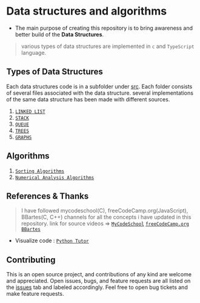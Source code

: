 # Data structures and algorithms

- The main purpose of creating this repository is to bring awareness and better build of the  **Data Structures**.

> various types of data structures are implemented in `c` and `TypeScript` language.

## Types of Data Structures

Each data structures code is in a subfolder under [src](https://github.com/enesdir/algorithms/tree/master/src). Each folder consists of several files associated with the data structure. several implementations of the same data structure has been made with different sources.

1) [`LINKED LIST`](https://github.com/enesdir/algorithms/tree/master/src/linkedList)
2) [`STACK`](<https://github.com/enesdir/algorithms/tree/master/src/stack>)
3) [`QUEUE`](<https://github.com/enesdir/algorithms/tree/master/src/queue>)
4) [`TREES`](<https://github.com/enesdir/algorithms/tree/master/src/trees>)
5) [`GRAPHS`](<https://github.com/enesdir/algorithms/tree/master/src/graphs>)

## Algorithms

1) [`Sorting Algorithms`](https://github.com/enesdir/algorithms/tree/master/src/sortingAlgorithms)
2) [`Numerical Analysis Algorithms`](https://github.com/enesdir/algorithms/tree/master/src/numericalAnalysisAlgorithms)

## References & Thanks

> I have followed mycodeschool(C), freeCodeCamp.org(JavaScript), BBartes(C, C++) channels for all the concepts i have updated in this repository. link for source videos =>
> [`MyCodeSchool`](https://www.youtube.com/user/mycodeschool)
> [`freeCodeCamp.org`](https://www.youtube.com/c/Freecodecamp)
> [`BBartes`](https://www.youtube.com/c/BBarters)

- Visualize code : [`Python Tutor`](https://pythontutor.com/visualize.html#mode=edit)

## Contributing

This is an open source project, and contributions of any kind are welcome and appreciated. Open issues, bugs, and feature requests are all listed on the [issues](https://github.com/enesdir/algorithms/issues) tab and labeled accordingly. Feel free to open bug tickets and make feature requests.
